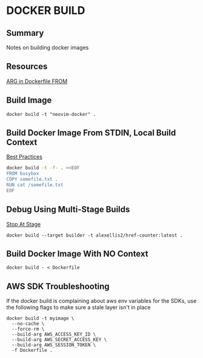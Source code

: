 # DOCKER BUILD

## Summary

Notes on building docker images

## Resources

[ARG in Dockerfile FROM](https://www.jeffgeerling.com/blog/2017/use-arg-dockerfile-dynamic-image-specification)

## Build Image

```console
docker build -t "neovim-docker" .
```

## Build Docker Image From STDIN, Local Build Context

[Best Practices](https://docs.docker.com/develop/develop-images/dockerfile_best-practices/#pipe-dockerfile-through-stdin)

```bash
docker build -t -f- . <<EOF
FROM busybox
COPY somefile.txt .
RUN cat /somefile.txt
EOF
```

## Debug Using Multi-Stage Builds

[Stop At Stage](https://docs.docker.com/develop/develop-images/multistage-build/#stop-at-a-specific-build-stage)

```console
docker build --target builder -t alexellis2/href-counter:latest .
```

## Build Docker Image With NO Context

```console
docker build - < Dockerfile
```

## AWS SDK Troubleshooting

If the docker build is complaining about aws env variables for the SDKs, use
the following flags to make sure a stale layer isn't in place

```console
docker build -t myimage \
  --no-cache \
  --force-rm \
  --build-arg AWS_ACCESS_KEY_ID \
  --build-arg AWS_SECRET_ACCESS_KEY \
  --build-arg AWS_SESSION_TOKEN \
  -f Dockerfile .
```
